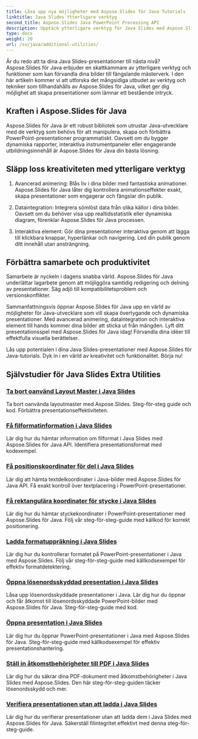 ```yaml
---
title: Låsa upp nya möjligheter med Aspose.Slides för Java Tutorials
linktitle: Java Slides Ytterligare verktyg
second_title: Aspose.Slides Java PowerPoint Processing API
description: Upptäck ytterligare verktyg för Java Slides med Aspose.Slides för Java tutorials. Lyft dina presentationer med kraftfulla funktioner. Utforska nu!
type: docs
weight: 20
url: /sv/java/additional-utilities/
---
```

Är du redo att ta dina Java Slides-presentationer till nästa nivå? Aspose.Slides för Java erbjuder en skattkammare av ytterligare verktyg och funktioner som kan förvandla dina bilder till fängslande mästerverk. I den här artikeln kommer vi att utforska det mångsidiga utbudet av verktyg och tekniker som tillhandahålls av Aspose.Slides för Java, vilket ger dig möjlighet att skapa presentationer som lämnar ett bestående intryck.

## Kraften i Aspose.Slides för Java

Aspose.Slides för Java är ett robust bibliotek som utrustar Java-utvecklare med de verktyg som behövs för att manipulera, skapa och förbättra PowerPoint-presentationer programmatiskt. Oavsett om du bygger dynamiska rapporter, interaktiva instrumentpaneler eller engagerande utbildningsinnehåll är Aspose.Slides för Java din bästa lösning.

## Släpp loss kreativiteten med ytterligare verktyg

1. Avancerad animering: Blås liv i dina bilder med fantastiska animationer. Aspose.Slides för Java låter dig kontrollera animationseffekter exakt, skapa presentationer som engagerar och fängslar din publik.

2. Dataintegration: Integrera sömlöst data från olika källor i dina bilder. Oavsett om du behöver visa upp realtidsstatistik eller dynamiska diagram, förenklar Aspose.Slides för Java processen.

3. Interaktiva element: Gör dina presentationer interaktiva genom att lägga till klickbara knappar, hyperlänkar och navigering. Led din publik genom ditt innehåll utan ansträngning.

## Förbättra samarbete och produktivitet

Samarbete är nyckeln i dagens snabba värld. Aspose.Slides för Java underlättar lagarbete genom att möjliggöra samtidig redigering och delning av presentationer. Säg adjö till kompatibilitetsproblem och versionskonflikter.

Sammanfattningsvis öppnar Aspose.Slides för Java upp en värld av möjligheter för Java-utvecklare som vill skapa övertygande och dynamiska presentationer. Med avancerad animering, dataintegration och interaktiva element till hands kommer dina bilder att sticka ut från mängden. Lyft ditt presentationsspel med Aspose.Slides för Java idag! Förvandla dina idéer till effektfulla visuella berättelser.

Lås upp potentialen i dina Java Slides-presentationer med Aspose.Slides för Java-tutorials. Dyk in i en värld av kreativitet och funktionalitet. Börja nu!

## Självstudier för Java Slides Extra Utilities
### [Ta bort oanvänd Layout Master i Java Slides](./remove-unused-layout-master-in-java-slides/)
Ta bort oanvända layoutmaster med Aspose.Slides. Steg-för-steg guide och kod. Förbättra presentationseffektiviteten.
### [Få filformatinformation i Java Slides](./get-file-format-information-in-java-slides/)
Lär dig hur du hämtar information om filformat i Java Slides med Aspose.Slides för Java API. Identifiera presentationsformat med kodexempel.
### [Få positionskoordinater för del i Java Slides](./get-position-coordinates-of-portion-in-java-slides/)
Lär dig att hämta textdelkoordinater i Java-bilder med Aspose.Slides för Java API. Få exakt kontroll över textplacering i PowerPoint-presentationer.
### [Få rektangulära koordinater för stycke i Java Slides](./get-rectangular-coordinates-of-paragraph-in-java-slides/)
Lär dig hur du hämtar styckekoordinater i PowerPoint-presentationer med Aspose.Slides för Java. Följ vår steg-för-steg-guide med källkod för korrekt positionering.
### [Ladda formatuppräkning i Java Slides](./load-format-enumeration-in-java-slides/)
Lär dig hur du kontrollerar formatet på PowerPoint-presentationer i Java med Aspose.Slides. Följ vår steg-för-steg-guide med källkodsexempel för effektiv formatdetektering.
### [Öppna lösenordsskyddad presentation i Java Slides](./open-password-protected-presentation-in-java-slides/)
Låsa upp lösenordsskyddade presentationer i Java. Lär dig hur du öppnar och får åtkomst till lösenordsskyddade PowerPoint-bilder med Aspose.Slides för Java. Steg-för-steg-guide med kod.
### [Öppna presentation i Java Slides](./open-presentation-in-java-slides/)
Lär dig hur du öppnar PowerPoint-presentationer i Java med Aspose.Slides för Java. Steg-för-steg-guide med källkodsexempel för effektiv presentationshantering.
### [Ställ in åtkomstbehörigheter till PDF i Java Slides](./set-access-permissions-to-pdf-in-java-slides/)
Lär dig hur du säkrar dina PDF-dokument med åtkomstbehörigheter i Java Slides med Aspose.Slides. Den här steg-för-steg-guiden täcker lösenordsskydd och mer.
### [Verifiera presentationen utan att ladda i Java Slides](./verify-presentation-without-loading-in-java-slides/)
Lär dig hur du verifierar presentationer utan att ladda dem i Java Slides med Aspose.Slides för Java. Säkerställ filintegritet effektivt med denna steg-för-steg-guide.